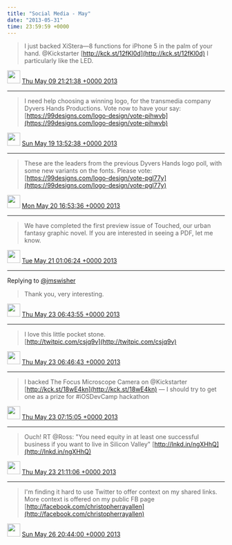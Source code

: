 ```yaml
---    
title: "Social Media - May"
date: "2013-05-31"
time: 23:59:59 +0000
---
```


> I just backed XiStera—8 functions for iPhone 5 in the palm of your hand. @Kickstarter [http://kck.st/12fKl0d](http://kck.st/12fKl0d) I particularly like the LED.

<img src="{{ site.url }}{{ site.baseurl }}/assets/images/media/tweet.ico" width="30" /> [Thu May 09 21:21:38 +0000 2013](https://twitter.com/ChristopherA/status/332606310673694721)

----

> I need help choosing a winning logo, for the transmedia company Dyvers Hands Productions. Vote now to have your say: [https://99designs.com/logo-design/vote-pihwvb](https://99designs.com/logo-design/vote-pihwvb)

<img src="{{ site.url }}{{ site.baseurl }}/assets/images/media/tweet.ico" width="30" /> [Sun May 19 13:52:38 +0000 2013](https://twitter.com/ChristopherA/status/336117196008878080)

----

> These are the leaders from the previous Dyvers Hands logo poll, with some new variants on the fonts. Please vote: [https://99designs.com/logo-design/vote-pgl77y](https://99designs.com/logo-design/vote-pgl77y)

<img src="{{ site.url }}{{ site.baseurl }}/assets/images/media/tweet.ico" width="30" /> [Mon May 20 16:53:36 +0000 2013](https://twitter.com/ChristopherA/status/336525122989084672)

----

> We have completed the first preview issue of Touched, our urban fantasy graphic novel. If you are interested in seeing a PDF, let me know.

<img src="{{ site.url }}{{ site.baseurl }}/assets/images/media/tweet.ico" width="30" /> [Tue May 21 01:06:24 +0000 2013](https://twitter.com/ChristopherA/status/336649141671321600)

----

Replying to [@jmswisher](https://twitter.com/jmswisher/status/337063278427660289)

> Thank you, very interesting.

<img src="{{ site.url }}{{ site.baseurl }}/assets/images/media/tweet.ico" width="30" /> [Thu May 23 06:43:55 +0000 2013](https://twitter.com/ChristopherA/status/337458855334268929)

----

> I love this little pocket stone.  
> [http://twitpic.com/csjq9v](http://twitpic.com/csjq9v)

<img src="{{ site.url }}{{ site.baseurl }}/assets/images/media/tweet.ico" width="30" /> [Thu May 23 06:46:43 +0000 2013](https://twitter.com/ChristopherA/status/337459560803610624)

----

> I backed The Focus Microscope Camera on @Kickstarter [http://kck.st/18wE4kn](http://kck.st/18wE4kn) — I should try to get one as a prize for #iOSDevCamp hackathon

<img src="{{ site.url }}{{ site.baseurl }}/assets/images/media/tweet.ico" width="30" /> [Thu May 23 07:15:05 +0000 2013](https://twitter.com/ChristopherA/status/337466699584520192)

----

> Ouch! RT @Ross: "You need equity in at least one successful business if you want to live in Silicon Valley" [http://lnkd.in/ngXHhQ](http://lnkd.in/ngXHhQ)

<img src="{{ site.url }}{{ site.baseurl }}/assets/images/media/tweet.ico" width="30" /> [Thu May 23 21:11:06 +0000 2013](https://twitter.com/ChristopherA/status/337677088683347968)

----

> I'm finding it hard to use Twitter to offer context on my shared links. More context is offered on my public FB page [http://facebook.com/christopherrayallen](http://facebook.com/christopherrayallen)

<img src="{{ site.url }}{{ site.baseurl }}/assets/images/media/tweet.ico" width="30" /> [Sun May 26 20:44:00 +0000 2013](https://twitter.com/ChristopherA/status/338757432849338368)